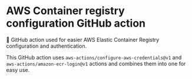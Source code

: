 # AWS Container registry configuration GitHub action
🍦 GitHub action used for easier AWS Elastic Container Registry configuration and authentication.

This GitHub action uses `aws-actions/configure-aws-credentials@v1` and `aws-actions/amazon-ecr-login@v1` actions and combines them into one for easy use.
